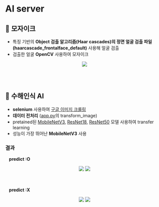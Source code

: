 # AI server
## 👨 모자이크 
- 특징 기반의 **Object 검출 알고리즘(Haar cascades)의 정면 얼굴 검출 파일(haarcascade_frontalface_default)** 사용해 얼굴 검출 
- 검출한 얼굴 **OpenCV** 사용하여 모자이크 <br>
<p align="center"><img src="https://user-images.githubusercontent.com/76814748/205234577-f7c342ed-0d36-4438-80dd-5c4887278b77.png" ></p>
<br><br>

## 🌊 수해인식 AI
- **selenium** 사용하여 <a href = "https://github.com/gooddeLink/Flask/blob/main/jupyter_notebooks/%EA%B5%AC%EA%B8%80_%EC%9D%B4%EB%AF%B8%EC%A7%80_%ED%81%AC%EB%A1%A4%EB%A7%81.ipynb"> 구글 이미지 크롤링</a>
- **데이터 전처리** (<a href = "https://github.com/gooddeLink/Flask/blob/main/app.py">app.py</a>의 transform_image)
- pretained된 <a href = "https://github.com/gooddeLink/Flask/blob/main/jupyter_notebooks/mobilenetv3_train.ipynb">MobileNetV3</a>, <a href = "https://github.com/gooddeLink/Flask/blob/main/jupyter_notebooks/resnet18_train.ipynb">ResNet18</a>, <a href = "https://github.com/gooddeLink/Flask/blob/main/jupyter_notebooks/pytorch_project_resnet50.ipynb">ResNet50</a> 모델 사용하여 transfer learning
- 성능이 가장 뛰어난 **MobileNetV3** 사용 <br>

### 결과
&nbsp;&nbsp;&nbsp;**predict :O**<br>
<div align="center">
<img src="https://user-images.githubusercontent.com/76814748/205241624-52127eda-52f6-4b42-a49b-417c1b6d59f3.png" >
<img src="https://user-images.githubusercontent.com/76814748/205241951-274dc51b-ddf4-41e1-8977-17323b0191f7.png" >
</div>
<br><br>

&nbsp;&nbsp;&nbsp;**predict :X**<br>
<div align="center">
<img src="https://user-images.githubusercontent.com/76814748/205244212-2d390bad-8e3e-482b-b111-1d9b2fc21129.png" >
<img src="https://user-images.githubusercontent.com/76814748/205239648-88c38e5e-42cd-413d-a514-8d3bfbbb8df2.png" >
</div>

